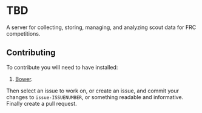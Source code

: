 # TBD
A server for collecting, storing, managing, and analyzing scout data for FRC competitions.

## Contributing
To contribute you will need to have installed:

1. [Bower](http://bower.io).

Then select an issue to work on, or create an issue, and commit your changes to
 `issue-ISSUENUMBER`, or something readable and informative. Finally create a 
pull request.
